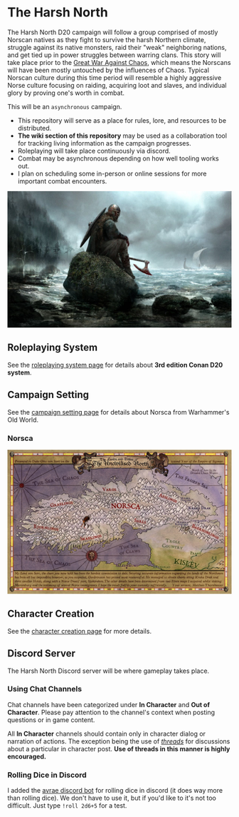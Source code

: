 # The Harsh North
The Harsh North D20 campaign will follow a group comprised of mostly Norscan natives as they fight to survive the harsh Northern climate, struggle against its native monsters, raid their "weak" neighboring nations, and get tied up in power struggles between warring clans. This story will take place prior to the [Great War Against Chaos](https://warhammerfantasy.fandom.com/wiki/Great_War_Against_Chaos), which means the Norscans will have been mostly untouched by the influences of Chaos. Typical Norscan culture during this time period will resemble a highly aggressive Norse culture focusing on raiding, acquiring loot and slaves, and individual glory by proving one's worth in combat.

This will be an `asynchronous` campaign.
- This repository will serve as a place for rules, lore, and resources to be distributed.
- **The wiki section of this repository** may be used as a collaboration tool for tracking living information as the campaign progresses.
- Roleplaying will take place continuously via discord.
- Combat may be asynchronous depending on how well tooling works out.
- I plan on scheduling some in-person or online sessions for more important combat encounters.

![Old World](assets/viking-rock.jpg)

## Roleplaying System
See the [roleplaying system page](roleplaying-system.md) for details about **3rd edition Conan D20 system**.

## Campaign Setting
See the [campaign setting page](campaign-setting.md) for details about Norsca from Warhammer's Old World.

### Norsca
![Norsca](resources/maps/map-norsca-factions.jpg)


## Character Creation
See the [character creation page](character-creation.md) for more details.

## Discord Server
The Harsh North Discord server will be where gameplay takes place.

### Using Chat Channels

Chat channels have been categorized under **In Character** and **Out of Character**. Please pay attention to the channel's context when posting questions or in game content.

All **In Character** channels should contain only in character dialog or narration of actions. The exception being the use of *[threads](https://support.discord.com/hc/en-us/articles/4403205878423-Threads-FAQ)* for discussions about a particular in character post. **Use of threads in this manner is highly encouraged.**

### Rolling Dice in Discord
I added the [avrae discord bot](https://avrae.io/commands#dice) for rolling dice in discord (it does way more than rolling dice). We don't have to use it, but if you'd like to it's not too difficult. Just type `!roll 2d6+5` for a test.

